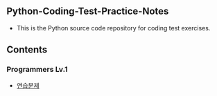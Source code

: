 ## Python-Coding-Test-Practice-Notes
- This is the Python source code repository for coding test exercises.

## Contents
### Programmers Lv.1
- [연습문제](https://github.com/minji0801/Python-Coding-Test-Practice-Notes/tree/main/Programmers%20Lv.1/연습문제)
